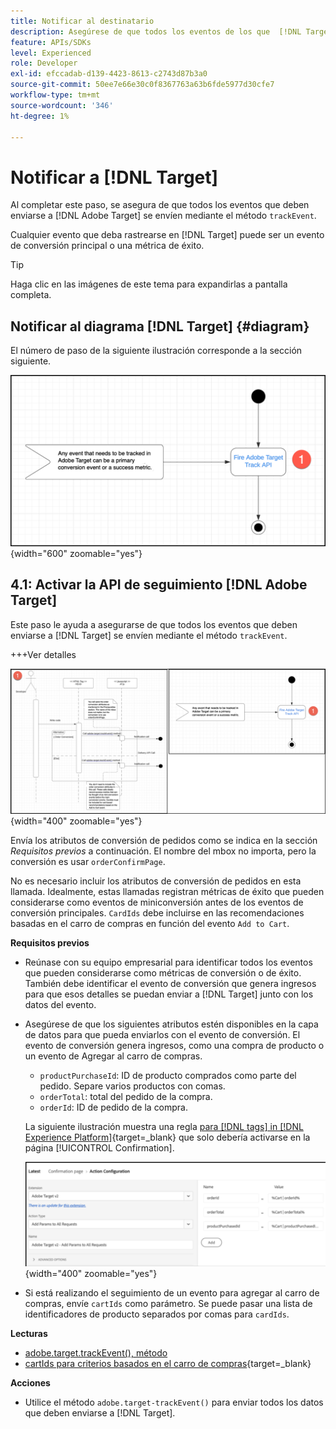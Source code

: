 ```yaml
---
title: Notificar al destinatario
description: Asegúrese de que todos los eventos de los que  [!DNL Target] debe realizar un seguimiento se envían mediante el método trackEvent.
feature: APIs/SDKs
level: Experienced
role: Developer
exl-id: efccadab-d139-4423-8613-c2743d87b3a0
source-git-commit: 50ee7e66e30c0f8367763a63b6fde5977d30cfe7
workflow-type: tm+mt
source-wordcount: '346'
ht-degree: 1%

---
```


# Notificar a [!DNL Target]

Al completar este paso, se asegura de que todos los eventos que deben enviarse a [!DNL Adobe Target] se envíen mediante el método `trackEvent`.

Cualquier evento que deba rastrearse en [!DNL Target] puede ser un evento de conversión principal o una métrica de éxito.

>[!TIP]
>
>Haga clic en las imágenes de este tema para expandirlas a pantalla completa.

## Notificar al diagrama [!DNL Target] {#diagram}

El número de paso de la siguiente ilustración corresponde a la sección siguiente.

![Notificar al diagrama de Target](/help/dev/patterns/recs-atjs/assets/diagram-notify-target.png){width="600" zoomable="yes"}

## 4.1: Activar la API de seguimiento [!DNL Adobe Target]

Este paso le ayuda a asegurarse de que todos los eventos que deben enviarse a [!DNL Target] se envíen mediante el método `trackEvent`.

+++Ver detalles

![Activar el diagrama de API de seguimiento de Adobe Target](/help/dev/patterns/recs-atjs/assets/fire-adobe-target-track-api-diagram-combined.png){width="400" zoomable="yes"}

Envía los atributos de conversión de pedidos como se indica en la sección *Requisitos previos* a continuación. El nombre del mbox no importa, pero la conversión es usar `orderConfirmPage`.

No es necesario incluir los atributos de conversión de pedidos en esta llamada. Idealmente, estas llamadas registran métricas de éxito que pueden considerarse como eventos de miniconversión antes de los eventos de conversión principales. `CardIds` debe incluirse en las recomendaciones basadas en el carro de compras en función del evento `Add to Cart`.

**Requisitos previos**

* Reúnase con su equipo empresarial para identificar todos los eventos que pueden considerarse como métricas de conversión o de éxito. También debe identificar el evento de conversión que genera ingresos para que esos detalles se puedan enviar a [!DNL Target] junto con los datos del evento.
* Asegúrese de que los siguientes atributos estén disponibles en la capa de datos para que pueda enviarlos con el evento de conversión. El evento de conversión genera ingresos, como una compra de producto o un evento de Agregar al carro de compras.

   * `productPurchaseId`: ID de producto comprados como parte del pedido. Separe varios productos con comas.
   * `orderTotal`: total del pedido de la compra.
   * `orderId`: ID de pedido de la compra.

  La siguiente ilustración muestra una regla [para [!DNL tags] in [!DNL Experience Platform]](https://experienceleague.adobe.com/docs/tags.html?lang=es){target=_blank} que solo debería activarse en la página [!UICONTROL Confirmation].

  ![Página de configuración de la acción](/help/dev/patterns/recs-atjs/assets/action-configuration.png){width="400" zoomable="yes"}

* Si está realizando el seguimiento de un evento para agregar al carro de compras, envíe `cartIds` como parámetro. Se puede pasar una lista de identificadores de producto separados por comas para `cardIds`.

**Lecturas**

* [adobe.target.trackEvent(), método](/help/dev/implement/client-side/atjs/atjs-functions/adobe-target-trackevent.md)
* [cartIds para criterios basados en el carro de compras](https://experienceleague.adobe.com/docs/target/using/recommendations/criteria/base-the-recommendation-on-a-recommendation-key.html?lang=es#cart-based){target=_blank}

**Acciones**

* Utilice el método `adobe.target-trackEvent()` para enviar todos los datos que deben enviarse a [!DNL Target].
